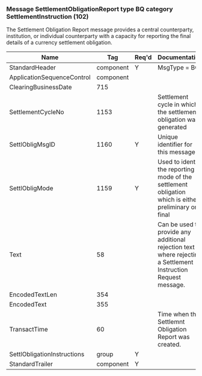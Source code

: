 ### Message SettlementObligationReport type BQ category SettlementInstruction (102)

The Settlement Obligation Report message provides a central counterparty, institution, or individual counterparty with a capacity for reporting the final details of a currency settlement obligation.

| Name                        | Tag       | Req'd | Documentation                                                                                                  |
|-----------------------------|-----------|----------|----------------------------------------------------------------------------------------------------------------|
| StandardHeader              | component |   Y   | MsgType = BQ                                                                                                   |
| ApplicationSequenceControl  | component |       |                                                                                                                |
| ClearingBusinessDate        | 715       |       |                                                                                                                |
| SettlementCycleNo           | 1153      |       | Settlement cycle in which the settlement obligation was generated                                              |
| SettlObligMsgID             | 1160      |   Y   | Unique identifier for this message                                                                             |
| SettlObligMode              | 1159      |   Y   | Used to identify the reporting mode of the settlement obligation which is either preliminary or final          |
| Text                        | 58        |       | Can be used to provide any additional rejection text where rejecting a Settlement Instruction Request message. |
| EncodedTextLen              | 354       |       |                                                                                                                |
| EncodedText                 | 355       |       |                                                                                                                |
| TransactTime                | 60        |       | Time when the Settlemnt Obligation Report was created.                                                         |
| SettlObligationInstructions | group     |   Y   |                                                                                                                |
| StandardTrailer             | component |   Y   |                                                                                                                |


